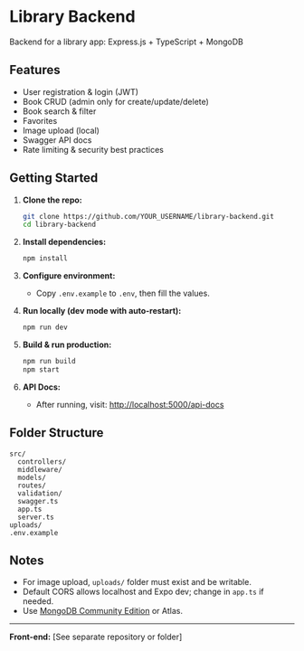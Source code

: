 # Library Backend

Backend for a library app: Express.js + TypeScript + MongoDB

## Features

- User registration & login (JWT)
- Book CRUD (admin only for create/update/delete)
- Book search & filter
- Favorites
- Image upload (local)
- Swagger API docs
- Rate limiting & security best practices

## Getting Started

1. **Clone the repo:**
   ```bash
   git clone https://github.com/YOUR_USERNAME/library-backend.git
   cd library-backend
   ```

2. **Install dependencies:**
   ```bash
   npm install
   ```

3. **Configure environment:**
   - Copy `.env.example` to `.env`, then fill the values.

4. **Run locally (dev mode with auto-restart):**
   ```bash
   npm run dev
   ```

5. **Build & run production:**
   ```bash
   npm run build
   npm start
   ```

6. **API Docs:**
   - After running, visit: [http://localhost:5000/api-docs](http://localhost:5000/api-docs)

## Folder Structure

```
src/
  controllers/
  middleware/
  models/
  routes/
  validation/
  swagger.ts
  app.ts
  server.ts
uploads/
.env.example
```

## Notes

- For image upload, `uploads/` folder must exist and be writable.
- Default CORS allows localhost and Expo dev; change in `app.ts` if needed.
- Use [MongoDB Community Edition](https://www.mongodb.com/try/download/community) or Atlas.

---

**Front-end:** [See separate repository or folder]

